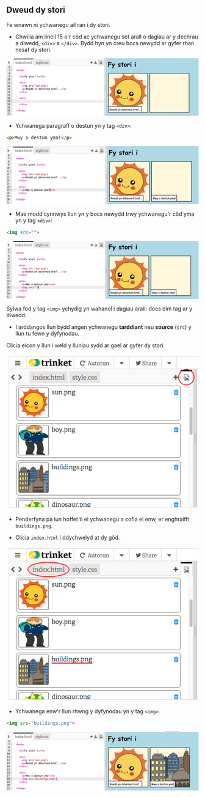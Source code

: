 ## Dweud dy stori

Fe wnawn ni ychwanegu ail ran i dy stori.

+ Chwilia am linell 15 o'r côd ac ychwanegu set arall o dagiau ar y dechrau a diwedd, `<div>` a `</div>`.  Bydd hyn yn creu bocs newydd ar gyfer rhan nesaf dy stori.

![screenshot](images/story-div.png)

+ Ychwanega paragraff o destun yn y tag `<div>`:

```html
<p>Mwy o destun yma!</p>
```

![screenshot](images/story-paragraph.png)

+ Mae modd cynnwys llun yn y bocs newydd trwy ychwanegu'r côd yma yn y tag `<div>`:

```html
<img src="">
```

![screenshot](images/story-img-tag.png)

Sylwa fod y tag `<img>` ychydig yn wahanol i dagiau arall: does dim tag ar y diwedd.

+ I arddangos llun bydd angen ychwanegu **tarddiant** neu **source** (`src`) y llun tu fewn y dyfynodau.

Clicia eicon y llun i weld y lluniau sydd ar gael ar gyfer dy stori.

![screenshot](images/story-see-images.png)

+ Penderfyna pa lun hoffet ti ei ychwanegu a cofia ei enw, er enghraifft `buildings.png`.

+ Clicia `index.html` i ddychwelyd at dy gôd.

![screenshot](images/story-image-name.png)

+ Ychwanega enw'r llun rhwng y dyfynodau yn y tag `<img>`.

```html
<img src="buildings.png">
```

![screenshot](images/story-image-name-add.png)
